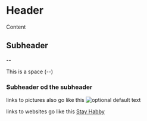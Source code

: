 # Header

Content

## Subheader

-- 

This is a space (--)

### Subheader od the subheader

links to pictures also go like this ![optional default text](images/image.jpg)

links to websites go like this [Stay Habby](stayhabby.com)


